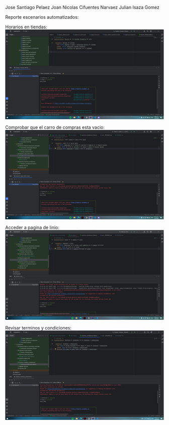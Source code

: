 Jose Santiago Pelaez
Joan Nicolas Cifuentes Narvaez
Julian Isaza Gomez 

Reporte escenarios automatizados:

Horarios en tiendas:
![img.png](img.png)

Comprobar que el carro de compras esta vacio:
![img_1.png](img_1.png)

Acceder a pagina de linio:
![img_2.png](img_2.png)

Revisar terminos y condiciones:
![img_3.png](img_3.png)